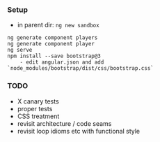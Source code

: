 ### Setup

* in parent dir: `ng new sandbox`

```
ng generate component players
ng generate component player
ng serve
npm install --save bootstrap@3
    - edit angular.json and add `node_modules/bootstrap/dist/css/bootstrap.css`
```

### TODO

* X canary tests
* proper tests
* CSS treatment
* revisit architecture / code seams
* revisit loop idioms etc with functional style
